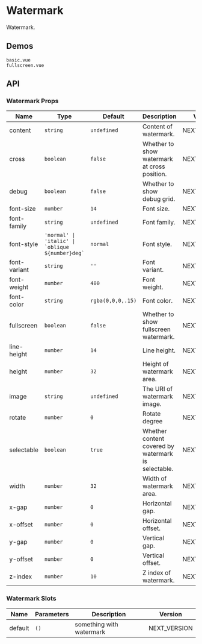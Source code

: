 # Watermark

Watermark.

## Demos

```demo
basic.vue
fullscreen.vue
```

## API

### Watermark Props

| Name | Type | Default | Description | Version |
| --- | --- | --- | --- | --- |
| content | `string` | `undefined` | Content of watermark. | NEXT_VERSION |
| cross | `boolean` | `false` | Whether to show watermark at cross position. | NEXT_VERSION |
| debug | `boolean` | `false` | Whether to show debug grid. | NEXT_VERSION |
| font-size | `number` | `14` | Font size. | NEXT_VERSION |
| font-family | `string` | `undefined` | Font family. | NEXT_VERSION |
| font-style | `` 'normal' \| 'italic' \| `oblique ${number}deg`  `` | `normal` | Font style. | NEXT_VERSION |
| font-variant | `string` | `''` | Font variant. | NEXT_VERSION |
| font-weight | `number` | `400` | Font weight. | NEXT_VERSION |
| font-color | `string` | `rgba(0,0,0,.15)` | Font color. | NEXT_VERSION |
| fullscreen | `boolean` | `false` | Whether to show fullscreen watermark. | NEXT_VERSION |
| line-height | `number` | `14` | Line height. | NEXT_VERSION |
| height | `number` | `32` | Height of watermark area. | NEXT_VERSION |
| image | `string` | `undefined` | The URI of watermark image. | NEXT_VERSION |
| rotate | `number` | `0` | Rotate degree | NEXT_VERSION |
| selectable | `boolean` | `true` | Whether content covered by watermark is selectable. | NEXT_VERSION |
| width | `number` | `32` | Width of watermark area. | NEXT_VERSION |
| x-gap | `number` | `0` | Horizontal gap. | NEXT_VERSION |
| x-offset | `number` | `0` | Horizontal offset. | NEXT_VERSION |
| y-gap | `number` | `0` | Vertical gap. | NEXT_VERSION |
| y-offset | `number` | `0` | Vertical offset. | NEXT_VERSION |
| z-index | `number` | `10` | Z index of watermark. | NEXT_VERSION |

### Watermark Slots

| Name    | Parameters | Description              | Version      |
| ------- | ---------- | ------------------------ | ------------ |
| default | `()`       | something with watermark | NEXT_VERSION |
